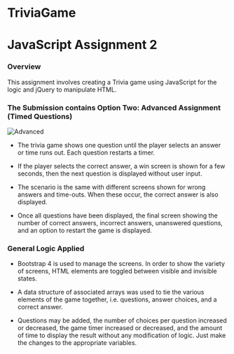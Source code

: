 # TriviaGame
# JavaScript Assignment 2

### Overview

This assignment involves creating a Trivia game using JavaScript for the logic and jQuery to manipulate HTML. 

### The Submission contains Option Two: Advanced Assignment (Timed Questions) 

![Advanced](Images/2-advanced.jpg)

* The trivia game shows one question until the player selects an answer or time runs out. Each question restarts a timer.

* If the player selects the correct answer, a win screen is shown for a few seconds, then the next question is displayed without user input.

* The scenario is the same with different screens shown for wrong answers and time-outs. When these occur, the correct answer is also displayed.

* Once all questions have been displayed, the final screen showing the number of correct answers, incorrect answers, unanswered questions, and an option to restart the game is displayed.

### General Logic Applied

* Bootstrap 4 is used to manage the screens. In order to show the variety of screens, HTML elements are toggled between visible and invisible states.

* A data structure of associated arrays was used to tie the various elements of the game together, i.e. questions, answer choices, and a correct answer.

* Questions may be added, the number of choices per question increased or decreased, the game timer increased or decreased, and the amount of time to display the result without any modification of logic. Just make the changes to the appropriate variables.
